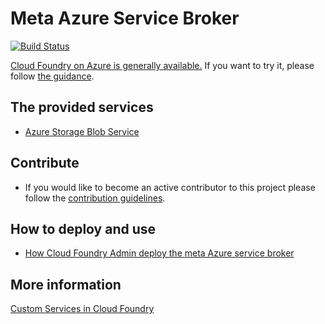 # Meta Azure Service Broker

[![Build Status](https://api.travis-ci.org/bingosummer/meta-azure-service-broker.svg?branch=master)](https://travis-ci.org/bingosummer/meta-azure-service-broker)

[Cloud Foundry on Azure is generally available.](https://azure.microsoft.com/en-us/blog/general-availability-of-cloud-foundry-and-preview-access-of-pivotal-cloud-foundry/) If you want to try it, please follow [the guidance](https://github.com/cloudfoundry-incubator/bosh-azure-cpi-release/blob/master/docs/guidance.md).

## The provided services

* [Azure Storage Blob Service](./services/azurestorageblob/)

## Contribute

* If you would like to become an active contributor to this project please follow the [contribution guidelines](docs/contribution-guide.md).

## How to deploy and use

* [How Cloud Foundry Admin deploy the meta Azure service broker](docs/how-admin-deploy-the-broker.md)

## More information

[Custom Services in Cloud Foundry](http://docs.cloudfoundry.org/services/)
